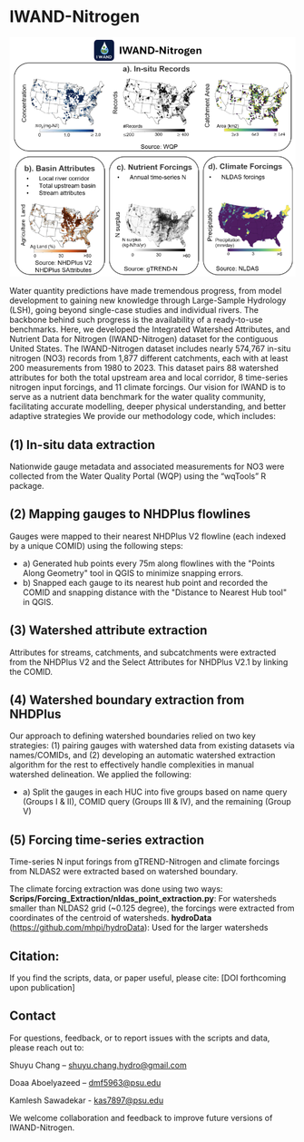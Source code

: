 # IWAND-Nitrogen
![assets](assets/IWAND-Nitrogen.png) 

Water quantity predictions have made tremendous progress, from model development to gaining new knowledge through Large-Sample Hydrology (LSH), going beyond single-case studies and individual rivers. The backbone behind such progress is the availability of a ready-to-use benchmarks. Here, we developed the Integrated Watershed Attributes, and Nutrient Data for Nitrogen (IWAND-Nitrogen) dataset for the contiguous United States. The IWAND-Nitrogen dataset includes nearly 574,767 in-situ nitrogen (NO3) records from 1,877 different catchments, each with at least 200 measurements from 1980 to 2023. This dataset pairs 88 watershed attributes for both the total upstream area and local corridor, 8 time-series nitrogen input forcings, and 11 climate forcings. Our vision for IWAND is to serve as a nutrient data benchmark for the water quality community, facilitating accurate modelling, deeper physical understanding, and better adaptive strategies
We provide our methodology code, which includes: 
## (1) In-situ data extraction
Nationwide gauge metadata and associated measurements for NO3 were collected from the Water Quality Portal (WQP) using the “wqTools” R package.
## (2) Mapping gauges to NHDPlus flowlines
Gauges were mapped to their nearest NHDPlus V2 flowline (each indexed by a unique COMID) using the following steps:
- a) Generated hub points every 75m along flowlines with the "Points Along Geometry" tool in QGIS to minimize snapping errors.
- b) Snapped each gauge to its nearest hub point and recorded the COMID and snapping distance with the "Distance to Nearest Hub tool" in QGIS.
## (3) Watershed attribute extraction
Attributes for streams, catchments, and subcatchments were extracted from the NHDPlus V2 and the Select Attributes for NHDPlus V2.1 by linking the COMID.
## (4) Watershed boundary extraction from NHDPlus
Our approach to defining watershed boundaries relied on two key strategies: (1)  pairing gauges with watershed data from existing datasets via names/COMIDs, and  (2) developing an automatic watershed extraction algorithm for the rest to effectively handle complexities in manual watershed delineation. We applied the following:
- a) Split the gauges in each HUC into five groups based on name query (Groups I & II), COMID query (Groups III & IV), and the remaining (Group V)
## (5) Forcing time-series extraction 
Time-series N input forings from gTREND-Nitrogen and climate forcings from NLDAS2 were extracted based on watershed boundary. 

The climate forcing extraction was done using two ways: 
**Scrips/Forcing_Extraction/nldas_point_extraction.py**: For watersheds smaller than NLDAS2 grid (~0.125 degree), the forcings were extracted from coordinates of the centroid of watersheds.
**hydroData** (https://github.com/mhpi/hydroData): Used for the larger watersheds  

## Citation:
If you find the scripts, data, or paper useful, please cite: [DOI forthcoming upon publication]
## Contact 
For questions, feedback, or to report issues with the scripts and data, please reach out to:

Shuyu Chang – shuyu.chang.hydro@gmail.com

Doaa Aboelyazeed – dmf5963@psu.edu

Kamlesh Sawadekar - kas7897@psu.edu

We welcome collaboration and feedback to improve future versions of IWAND-Nitrogen.

